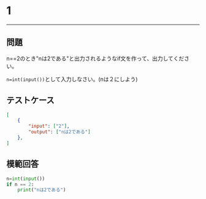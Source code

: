 # 1

---
## 問題

n==2のとき"nは2である"と出力されるようなif文を作って、出力してください。

```n=int(input())```として入力しなさい。(nは２にしよう)
## テストケース

```json
[
	{
		"input": ["2"],
		"output": ["nは2である"]
  	},
]
```

## 模範回答
```python
n=int(input())
if n == 2:
    print("nは2である")
```